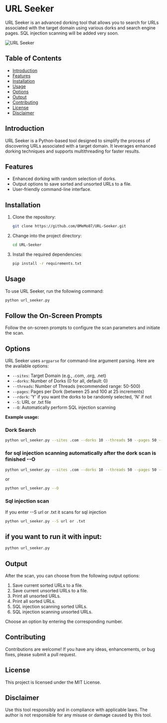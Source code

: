 # URL Seeker

URL Seeker is an advanced dorking tool that allows you to search for URLs associated with the target domain using various dorks and search engine pages. SQL injection scanning will be added very soon.

![URL Seeker](https://github.com/0MeMo07/URL-Seeker/assets/103096364/6c887dd5-3af5-4e02-a939-24911324dec8)

## Table of Contents

- [Introduction](#introduction)
- [Features](#features)
- [Installation](#installation)
- [Usage](#usage)
- [Options](#options)
- [Output](#output)
- [Contributing](#contributing)
- [License](#license)
- [Disclaimer](#disclaimer)

## Introduction

URL Seeker is a Python-based tool designed to simplify the process of discovering URLs associated with a target domain. It leverages enhanced dorking techniques and supports multithreading for faster results.

## Features

- Enhanced dorking with random selection of dorks.
- Output options to save sorted and unsorted URLs to a file.
- User-friendly command-line interface.

## Installation

1. Clone the repository:

    ```bash
    git clone https://github.com/0MeMo07/URL-Seeker.git
    ```

2. Change into the project directory:

    ```bash
    cd URL-Seeker
    ```

3. Install the required dependencies:

    ```bash
    pip install -r requirements.txt
    ```

## Usage

To use URL Seeker, run the following command:

```bash
python url_seeker.py
```
## Follow the On-Screen Prompts

Follow the on-screen prompts to configure the scan parameters and initiate the scan.

## Options

URL Seeker uses `argparse` for command-line argument parsing. Here are the available options:

- `--sites`: Target Domain (e.g., .com, .org, .net)
- `--dorks`: Number of Dorks (0 for all, default: 0)
- `--threads`: Number of Threads (recommended range: 50-500)
- `--pages`: Pages per Dork (between 25 and 100 at 25 increments)
- `--rdork`: 'Y' if you want the dorks to be randomly selected, 'N' if not
- `--S`: URL or .txt file
- `--O`: Automatically perform SQL injection scanning

**Example usage:**

### Dork Search
```bash
python url_seeker.py --sites .com --dorks 10 --threads 50 --pages 50 --rdork Y
```
### for sql injection scanning automatically after the dork scan is finished --O

```bash
python url_seeker.py --sites .com --dorks 10 --threads 50 --pages 50 --rdork Y --O
```
or

```bash
python url_seeker.py --O
```
### Sql injection scan
If you enter --S url or .txt it scans for sql injection

```bash
python url_seeker.py --S url or .txt
```
## if you want to run it with input:

```bash
python url_seeker.py
```
## Output

After the scan, you can choose from the following output options:

1. Save current sorted URLs to a file.
2. Save current unsorted URLs to a file.
3. Print all unsorted URLs.
4. Print all sorted URLs.
5. SQL injection scanning sorted URLs.
6. SQL injection scanning unsorted URLs.

Choose an option by entering the corresponding number.

## Contributing

Contributions are welcome! If you have any ideas, enhancements, or bug fixes, please submit a pull request.

## License

This project is licensed under the MIT License.

## Disclaimer

Use this tool responsibly and in compliance with applicable laws. The author is not responsible for any misuse or damage caused by this tool.
